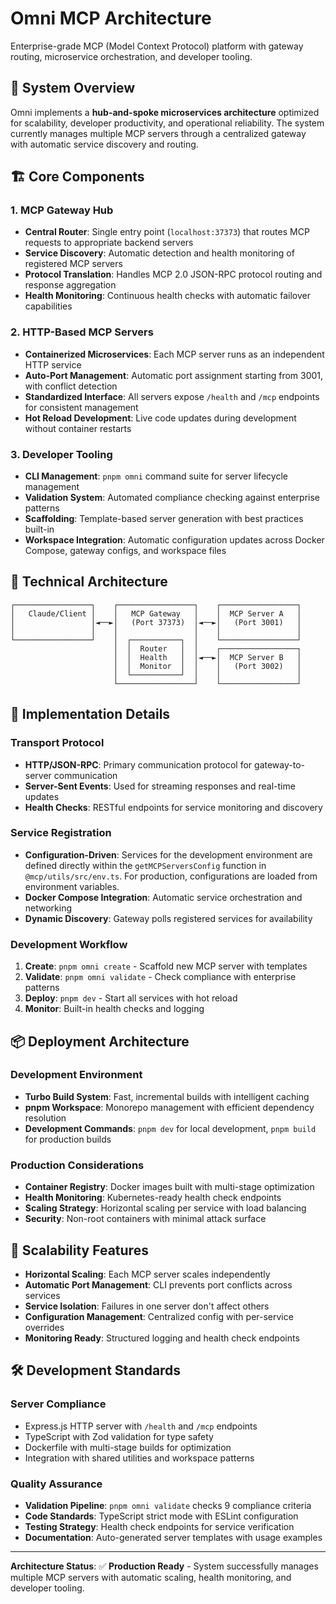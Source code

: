 # Omni MCP Architecture

Enterprise-grade MCP (Model Context Protocol) platform with gateway routing, microservice orchestration, and developer tooling.

## 🎯 System Overview

Omni implements a **hub-and-spoke microservices architecture** optimized for scalability, developer productivity, and operational reliability. The system currently manages multiple MCP servers through a centralized gateway with automatic service discovery and routing.

## 🏗️ Core Components

### **1. MCP Gateway Hub**

- **Central Router**: Single entry point (`localhost:37373`) that routes MCP requests to appropriate backend servers
- **Service Discovery**: Automatic detection and health monitoring of registered MCP servers
- **Protocol Translation**: Handles MCP 2.0 JSON-RPC protocol routing and response aggregation
- **Health Monitoring**: Continuous health checks with automatic failover capabilities

### **2. HTTP-Based MCP Servers**

- **Containerized Microservices**: Each MCP server runs as an independent HTTP service
- **Auto-Port Management**: Automatic port assignment starting from 3001, with conflict detection
- **Standardized Interface**: All servers expose `/health` and `/mcp` endpoints for consistent management
- **Hot Reload Development**: Live code updates during development without container restarts

### **3. Developer Tooling**

- **CLI Management**: `pnpm omni` command suite for server lifecycle management
- **Validation System**: Automated compliance checking against enterprise patterns
- **Scaffolding**: Template-based server generation with best practices built-in
- **Workspace Integration**: Automatic configuration updates across Docker Compose, gateway configs, and workspace files

## 📐 Technical Architecture

```
┌─────────────────┐    ┌─────────────────┐    ┌─────────────────┐
│   Claude/Client │    │   MCP Gateway   │    │  MCP Server A   │
│                 │◄──►│   (Port 37373)  │◄──►│   (Port 3001)   │
│                 │    │                 │    │                 │
└─────────────────┘    │  ┌───────────┐  │    └─────────────────┘
                       │  │  Router   │  │    ┌─────────────────┐
                       │  │  Health   │  │◄──►│  MCP Server B   │
                       │  │  Monitor  │  │    │   (Port 3002)   │
                       │  └───────────┘  │    │                 │
                       └─────────────────┘    └─────────────────┘
```

## 🔧 Implementation Details

### **Transport Protocol**

- **HTTP/JSON-RPC**: Primary communication protocol for gateway-to-server communication
- **Server-Sent Events**: Used for streaming responses and real-time updates
- **Health Checks**: RESTful endpoints for service monitoring and discovery

### **Service Registration**

- **Configuration-Driven**: Services for the development environment are defined directly within the `getMCPServersConfig` function in `@mcp/utils/src/env.ts`. For production, configurations are loaded from environment variables.
- **Docker Compose Integration**: Automatic service orchestration and networking
- **Dynamic Discovery**: Gateway polls registered services for availability

### **Development Workflow**

1. **Create**: `pnpm omni create` - Scaffold new MCP server with templates
2. **Validate**: `pnpm omni validate` - Check compliance with enterprise patterns
3. **Deploy**: `pnpm dev` - Start all services with hot reload
4. **Monitor**: Built-in health checks and logging

## 📦 Deployment Architecture

### **Development Environment**

- **Turbo Build System**: Fast, incremental builds with intelligent caching
- **pnpm Workspace**: Monorepo management with efficient dependency resolution
- **Development Commands**: `pnpm dev` for local development, `pnpm build` for production builds

### **Production Considerations**

- **Container Registry**: Docker images built with multi-stage optimization
- **Health Monitoring**: Kubernetes-ready health check endpoints
- **Scaling Strategy**: Horizontal scaling per service with load balancing
- **Security**: Non-root containers with minimal attack surface

## 🚀 Scalability Features

- **Horizontal Scaling**: Each MCP server scales independently
- **Automatic Port Management**: CLI prevents port conflicts across services
- **Service Isolation**: Failures in one server don't affect others
- **Configuration Management**: Centralized config with per-service overrides
- **Monitoring Ready**: Structured logging and health check endpoints

## 🛠️ Development Standards

### **Server Compliance**

- Express.js HTTP server with `/health` and `/mcp` endpoints
- TypeScript with Zod validation for type safety
- Dockerfile with multi-stage builds for optimization
- Integration with shared utilities and workspace patterns

### **Quality Assurance**

- **Validation Pipeline**: `pnpm omni validate` checks 9 compliance criteria
- **Code Standards**: TypeScript strict mode with ESLint configuration
- **Testing Strategy**: Health check endpoints for service verification
- **Documentation**: Auto-generated server templates with usage examples

---

**Architecture Status**: ✅ **Production Ready** - System successfully manages multiple MCP servers with automatic scaling, health monitoring, and developer tooling.
